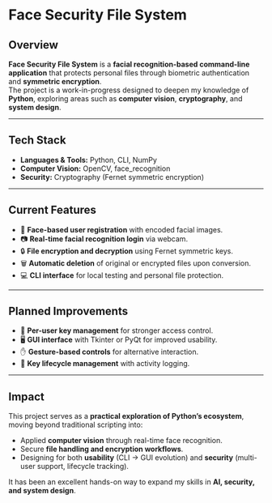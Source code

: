 # Face Security File System

## Overview
**Face Security File System** is a **facial recognition-based command-line application** that protects personal files through biometric authentication and **symmetric encryption**.  
The project is a work-in-progress designed to deepen my knowledge of **Python**, exploring areas such as **computer vision**, **cryptography**, and **system design**.

---

## Tech Stack
- **Languages & Tools:** Python, CLI, NumPy  
- **Computer Vision:** OpenCV, face_recognition  
- **Security:** Cryptography (Fernet symmetric encryption)  

---

## Current Features
- 👤 **Face-based user registration** with encoded facial images.  
- 📷 **Real-time facial recognition login** via webcam.  
- 🔒 **File encryption and decryption** using Fernet symmetric keys.  
- 🗑️ **Automatic deletion** of original or encrypted files upon conversion.  
- 💻 **CLI interface** for local testing and personal file protection.  

---

## Planned Improvements
- 🔑 **Per-user key management** for stronger access control.  
- 🖥️ **GUI interface** with Tkinter or PyQt for improved usability.  
- ✋ **Gesture-based controls** for alternative interaction.  
- 📜 **Key lifecycle management** with activity logging.  

---

## Impact
This project serves as a **practical exploration of Python’s ecosystem**, moving beyond traditional scripting into:  
- Applied **computer vision** through real-time face recognition.  
- Secure **file handling and encryption workflows**.  
- Designing for both **usability** (CLI → GUI evolution) and **security** (multi-user support, lifecycle tracking).  

It has been an excellent hands-on way to expand my skills in **AI, security, and system design**.  
